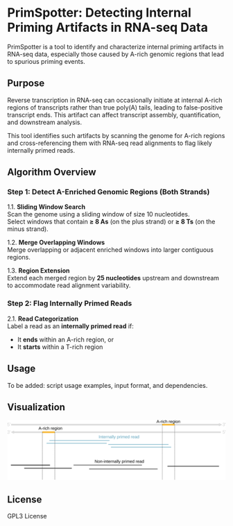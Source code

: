# PrimSpotter: Detecting Internal Priming Artifacts in RNA-seq Data

PrimSpotter is a tool to identify and characterize internal priming artifacts in RNA-seq data, especially those caused by A-rich genomic regions that lead to spurious priming events.

## Purpose

Reverse transcription in RNA-seq can occasionally initiate at internal A-rich regions of transcripts rather than true poly(A) tails, leading to false-positive transcript ends. This artifact can affect transcript assembly, quantification, and downstream analysis.

This tool identifies such artifacts by scanning the genome for A-rich regions and cross-referencing them with RNA-seq read alignments to flag likely internally primed reads.

## Algorithm Overview

### Step 1: Detect A-Enriched Genomic Regions (Both Strands)

1.1. **Sliding Window Search**  
Scan the genome using a sliding window of size 10 nucleotides.  
Select windows that contain **≥ 8 As** (on the plus strand) or **≥ 8 Ts** (on the minus strand).

1.2. **Merge Overlapping Windows**  
Merge overlapping or adjacent enriched windows into larger contiguous regions.

1.3. **Region Extension**  
Extend each merged region by **25 nucleotides** upstream and downstream to accommodate read alignment variability.

### Step 2: Flag Internally Primed Reads

2.1. **Read Categorization**  
Label a read as an **internally primed read** if:
- It **ends** within an A-rich region, or  
- It **starts** within a T-rich region

## Usage

To be added: script usage examples, input format, and dependencies.

## Visualization

![Workflow Diagram](PrimSpotter.svg)

## License

GPL3 License